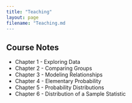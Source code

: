 ```yaml
---
title: "Teaching"
layout: page
filename: "Teaching.md
---
```


## Course Notes

 - Chapter 1 - Exploring Data
 - Chapter 2 - Comparing Groups
 - Chapter 3 - Modeling Relationships
 - Chapter 4 - Elementary Probability
 - Chapter 5 - Probability Distributions
 - Chapter 6 - Distribution of a Sample Statistic
